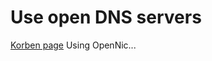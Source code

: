 # Use open DNS servers
[Korben page](http://korben.info/opennic-trouvez-les-serveurs-dns-les-plus-proches-de-vous.html)
Using OpenNic...
